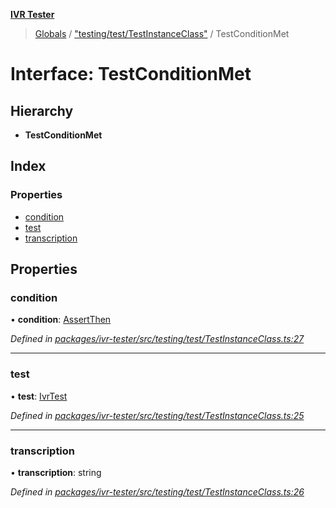 **[IVR Tester](../README.md)**

> [Globals](../README.md) / ["testing/test/TestInstanceClass"](../modules/_testing_test_testinstanceclass_.md) / TestConditionMet

# Interface: TestConditionMet

## Hierarchy

* **TestConditionMet**

## Index

### Properties

* [condition](_testing_test_testinstanceclass_.testconditionmet.md#condition)
* [test](_testing_test_testinstanceclass_.testconditionmet.md#test)
* [transcription](_testing_test_testinstanceclass_.testconditionmet.md#transcription)

## Properties

### condition

•  **condition**: [AssertThen](_testing_test_conditions_assertthen_.assertthen.md)

*Defined in [packages/ivr-tester/src/testing/test/TestInstanceClass.ts:27](https://github.com/SketchingDev/ivr-tester/blob/c5ffee0/packages/ivr-tester/src/testing/test/TestInstanceClass.ts#L27)*

___

### test

•  **test**: [IvrTest](_testing_test_ivrtest_.ivrtest.md)

*Defined in [packages/ivr-tester/src/testing/test/TestInstanceClass.ts:25](https://github.com/SketchingDev/ivr-tester/blob/c5ffee0/packages/ivr-tester/src/testing/test/TestInstanceClass.ts#L25)*

___

### transcription

•  **transcription**: string

*Defined in [packages/ivr-tester/src/testing/test/TestInstanceClass.ts:26](https://github.com/SketchingDev/ivr-tester/blob/c5ffee0/packages/ivr-tester/src/testing/test/TestInstanceClass.ts#L26)*
